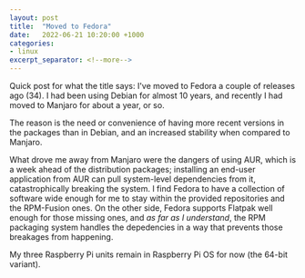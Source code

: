 ```yaml
---
layout: post
title:  "Moved to Fedora"
date:   2022-06-21 10:20:00 +1000
categories:
- linux
excerpt_separator: <!--more-->
---
```

Quick post for what the title says: I've moved to Fedora a couple of releases ago (34). I had been using Debian for almost 10 years, and recently I had moved to Manjaro for about a year, or so.

The reason is the need or convenience of having more recent versions in the packages than in Debian, and an increased stability when compared to Manjaro. 

What drove me away from Manjaro were the dangers of using AUR, which is a week ahead of the distribution packages; installing an end-user application from AUR can pull system-level dependencies from it, catastrophically breaking the system. I find Fedora to have a collection of software wide enough for me to stay within the provided repositories and the RPM-Fusion ones. On the other side, Fedora supports Flatpak well enough for those missing ones, and *as far as I understand*, the RPM packaging system handles the depedencies in a way that prevents those breakages from happening.

My three Raspberry Pi units remain in Raspberry Pi OS for now (the 64-bit variant).
